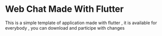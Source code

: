 # Web Chat Made With Flutter 


This is a simple template of application made with flutter , it is available for everybody , you can download  and participe with changes 

